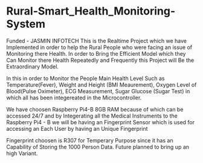 # Rural-Smart_Health_Monitoring-System
Funded - JASMIN INFOTECH
This is the Realtime Project which we have Implemented in order to help the Rural People who were facing an issue of Monitoring there Health. In order to Bring the Efficient Model which they Can Monitor there Health Repeatedly and Frequently this Project will Be the Extraordinary Model.

In this in order to Monitor the People Main Health Level Such as Temperature(Fever), Weight and Height (BMI Meaurement), Oxygen Level of Blood(Pulse Oximeter), ECG Measurement, Sugar Glucose (Sugar Test) in which all has been integereated in the Microcontroller.

We have choosen Raspberry Pi4-B 8GB RAM because of which can be accessed 24/7 and by Integerating all the Medical Instruments to the Raspberry Pi4 - B we will be having an Fingerprint Sensor which is used for accessing an Each User by having an Unique Fingerprint

Fingerprint choosen is R307 for Temperary Purpose since it has an Capability of Storing the 1000 Person Data. Future planned to bring up an high Variant.
